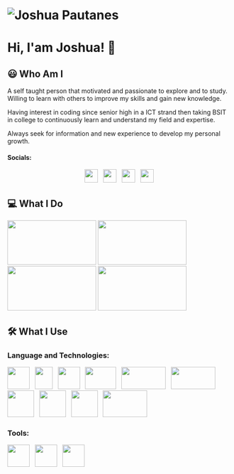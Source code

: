 
# ![Joshua Pautanes](https://raw.githubusercontent.com/joshuap16/joshuap16/main/icon-images/heading.jpg)

# Hi, I'am Joshua! 👋



## 😃 Who Am I
A self taught person that motivated and passionate to explore and to study.
Willing to learn with others to improve my skills and gain new knowledge. 

Having interest in coding since senior high in a ICT strand then taking BSIT in college to
continuously learn and understand my field and expertise. 

Always seek for information and new experience to develop my personal growth.

#### Socials:
<p align='center'>
<a href="https://www.facebook.com/joshjoshuap1/"><img height="30" src="https://raw.githubusercontent.com/joshuap16/joshuap16/main/icon-images/Facebook-logo.png"></a>&nbsp;&nbsp;
<a href="https://www.instagram.com/joshjoshuap_/"><img height="30" src="https://raw.githubusercontent.com/joshuap16/joshuap16/main/icon-images/instagram.png"></a>&nbsp;&nbsp;
<a href="https://twitter.com/JoshJoshuaP_"><img height="30" src="https://raw.githubusercontent.com/joshuap16/joshuap16/main/icon-images/twitter.png"></a>&nbsp;&nbsp;
<a href="https://www.linkedin.com/in/joshuapautanes/"><img height="30" src="https://raw.githubusercontent.com/joshuap16/joshuap16/main/icon-images/174857.png"></a>
</p>

## 💻 What I Do
<img height="100" width="200" src="https://github.com/joshuap16/joshuap16/blob/main/icon-images/web-design.jpg?raw=true"> 

<img height="100" width="200" src="https://github.com/joshuap16/joshuap16/blob/main/icon-images/web-dev.png?raw=true">  

<img height="100" width="200" src="https://github.com/joshuap16/joshuap16/blob/main/icon-images/frontend.png?raw=true">

<img height="100" width="200" src="https://github.com/joshuap16/joshuap16/blob/main/icon-images/backend.png?raw=true">


## 🛠 What I Use
### Language and Technologies:
<p>
<img height="50" width="50" src="https://raw.githubusercontent.com/joshuap16/joshuap16/main/icon-images/html.png">&nbsp;&nbsp;
  <img height="50" width="40" src="https://github.com/joshuap16/joshuap16/blob/main/icon-images/css.png?raw=true">&nbsp;&nbsp;
  <img height="50" width="50" src="https://github.com/joshuap16/joshuap16/blob/main/icon-images/javascript.png?raw=true">&nbsp;&nbsp;
  <img height="50" width="70" src="https://github.com/joshuap16/joshuap16/blob/main/icon-images/php.png?raw=true">&nbsp;&nbsp;
  <img height="50" width="100" src="https://github.com/joshuap16/joshuap16/blob/main/icon-images/nodejs.png?raw=true">&nbsp;&nbsp;
  <img height="50" width="100" src="https://github.com/joshuap16/joshuap16/blob/main/icon-images/express.png?raw=true">&nbsp;&nbsp;
  <img height="60" width="60" src="https://github.com/joshuap16/joshuap16/blob/main/icon-images/react.png?raw=true">&nbsp;&nbsp;
  <img height="60" width="60" src="https://github.com/joshuap16/joshuap16/blob/main/icon-images/laravel.png?raw=true">&nbsp;&nbsp;
  <img height="60" width="60" src="https://github.com/joshuap16/joshuap16/blob/main/icon-images/mongodb.png?raw=true">&nbsp;&nbsp;
  <img height="60" width="100" src="https://github.com/joshuap16/joshuap16/blob/main/icon-images/mysql.png?raw=true">
</p>

### Tools:
<p>
  <img height="50" width="50" src="https://github.com/joshuap16/joshuap16/blob/main/icon-images/vscode.png?raw=true">&nbsp;&nbsp;
  <img height="50" width="50" src="https://github.com/joshuap16/joshuap16/blob/main/icon-images/bash.png?raw=true">&nbsp;&nbsp;
  <img height="50" width="50" src="https://github.com/joshuap16/joshuap16/blob/main/icon-images/git.png?raw=true">
</p>
